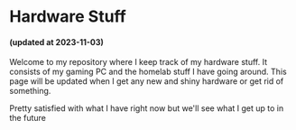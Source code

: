 # Hardware Stuff

#### (updated at 2023-11-03)

Welcome to my repository where I keep track of my hardware stuff. It consists of my gaming PC and the homelab stuff I have going around. This page will be updated when I get any new and shiny hardware or get rid of something.

Pretty satisfied with what I have right now but we'll see what I get up to in the future
